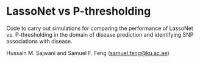 # LassoNet vs P-thresholding

Code to carry out simulations for comparing the performance of LassoNet vs. P-thresholding in the domain of disease prediction and identifying SNP associations with disease.

Hussain M. Sajwani and Samuel F. Feng (samuel.feng@ku.ac.ae)
